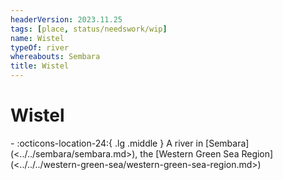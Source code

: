```yaml
---
headerVersion: 2023.11.25
tags: [place, status/needswork/wip]
name: Wistel
typeOf: river
whereabouts: Sembara
title: Wistel
---
```

# Wistel
<div class="grid cards ext-narrow-margin ext-one-column" markdown>
-    :octicons-location-24:{ .lg .middle } A river in [Sembara](<../../sembara/sembara.md>), the [Western Green Sea Region](<../../../western-green-sea/western-green-sea-region.md>)  
</div>


